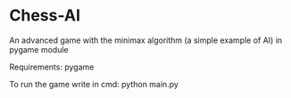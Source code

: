 # Chess-AI
An advanced game with the minimax algorithm (a simple example of AI) in pygame module

Requirements: pygame

To run the game write in cmd: python main.py
